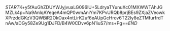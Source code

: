 $START$K+y5fAuGhZDUYWJyjvuaLG096lU+5LdryaTYunuXc01MXWWTAhJGMZLk4p+Na9AnlqAYeqeA4mQP0wmAniYm7KPvURQb8prjBEs9ZXjaZVeowkXPrzddGKzV3QWBiR2OkOax4ntLirK2uf6eAUpGcHrov6T22Iy8eZTMfurfrdTnAw/aDGy58Ze9Ug1DJFD/B4W0CDvv6pN1iuS7/ms+Pg==$END$